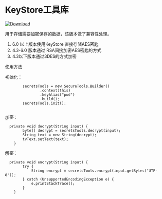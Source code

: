 # KeyStore工具库

[ ![Download](https://api.bintray.com/packages/lorcanluo/maven/keystoretool/images/download.svg?version=1.0.0) ](https://bintray.com/lorcanluo/maven/keystoretool/1.0.0/link)

用于存储需要加密保存的数据，该版本做了兼容性处理。
1. 6.0 以上版本使用KeyStore 直接存储AES密匙
2. 4.3-6.0 版本通过 RSA间接加密AES密匙的方式
3. 4.3以下版本通过3DES的方式加密

使用方法

初始化：
```
        secretsTools = new SecureTools.Builder()
                .context(this)
                .keyAlias("pwd")
                .build();
        secretsTools.init();
        
```

加密：
```
  private void decrypt(String input) {
        byte[] decrypt = secretsTools.decrypt(input);
        String text = new String(decrypt);
        tvText.setText(text);
    }
```
    
解密：

```
  private void encrypt(String input) {
        try {
            String encrypt = secretsTools.encrypt(input.getBytes("UTF-8"));
        } catch (UnsupportedEncodingException e) {
            e.printStackTrace();
        }
    }
```
